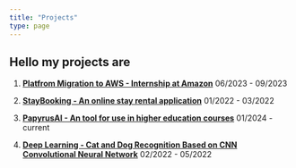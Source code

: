 ```yaml
---
title: "Projects"
type: page
---
```


## Hello my projects are

1. [**Platfrom Migration to AWS - Internship at Amazon**](/projects/amazonintern/)  06/2023 - 09/2023             

2. [**StayBooking - An online stay rental application**](/projects/staybooking)    01/2022 - 03/2022
3. [**PapyrusAI - An tool for use in higher education courses**](/projects/papyrusai) 01/2024 - current
4. [**Deep Learning - Cat and Dog Recognition Based on CNN Convolutional Neural Network**](/projects/catdogrecognition) 02/2022 - 05/2022

<!-- 3. [Smart home communication network and control system - Internship at CAS](/projects/smarthome) _07/2023 - 10/2023_ -->